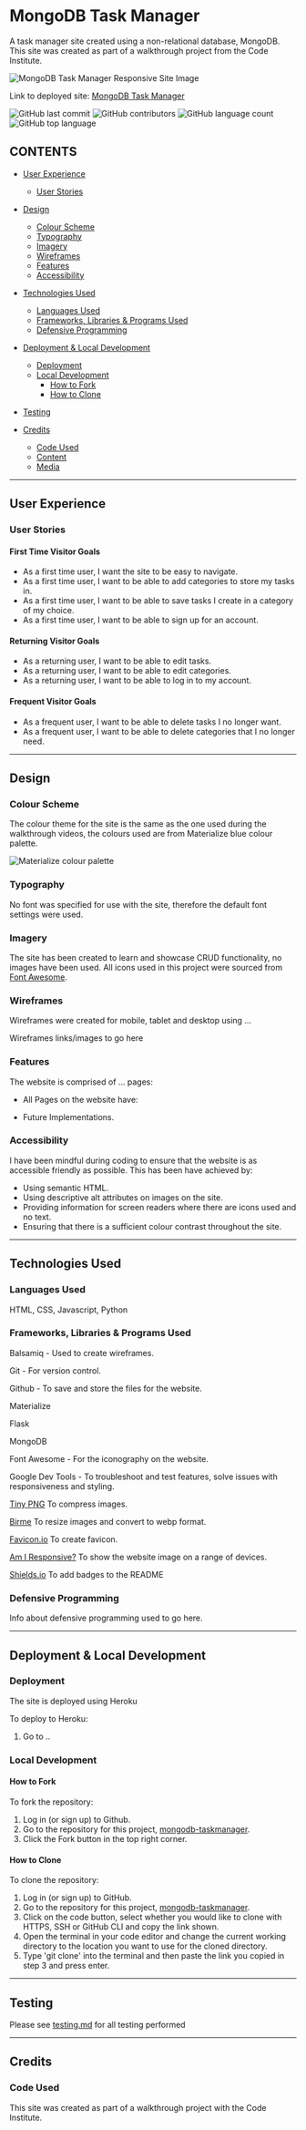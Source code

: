 # MongoDB Task Manager

A task manager site created using a non-relational database, MongoDB. This site was created as part of a walkthrough project from the Code Institute.

![MongoDB Task Manager Responsive Site Image](static/images/mongodb-taskmanager.png)

Link to deployed site: [MongoDB Task Manager](https://mongodb-taskmanager.herokuapp.com/)

![GitHub last commit](https://img.shields.io/github/last-commit/kera-cudmore/mongodb-taskmanager?style=for-the-badge)
![GitHub contributors](https://img.shields.io/github/contributors/kera-cudmore/mongodb-taskmanager?style=for-the-badge)
![GitHub language count](https://img.shields.io/github/languages/count/kera-cudmore/mongodb-taskmanager?style=for-the-badge)
![GitHub top language](https://img.shields.io/github/languages/top/kera-cudmore/mongodb-taskmanager?style=for-the-badge)

## CONTENTS

* [User Experience](#User-Experience)
  * [User Stories](#User-Stories)

* [Design](#Design)
  * [Colour Scheme](#Colour-Scheme)
  * [Typography](#Typography)
  * [Imagery](#Imagery)
  * [Wireframes](#Wireframes)
  * [Features](#Features)
  * [Accessibility](#Accessibility)

* [Technologies Used](#Technologies-Used)
  * [Languages Used](#Languages-Used)
  * [Frameworks, Libraries & Programs Used](#Frameworks,-Libraries-&-Programs-Used)
  * [Defensive Programming](#Defensive-Programming)

* [Deployment & Local Development](#Deployment-&-Local-Development)
  * [Deployment](#Deployment)
  * [Local Development](#Local-Development)
    * [How to Fork](#How-to-Fork)
    * [How to Clone](#How-to-Clone)

* [Testing](#Testing)
  
* [Credits](#Credits)
  * [Code Used](#Code-Used)
  * [Content](#Content)
  * [Media](#Media)

- - -

## User Experience

### User Stories

#### First Time Visitor Goals

* As a first time user, I want the site to be easy to navigate.
* As a first time user, I want to be able to add categories to store my tasks in.
* As a first time user, I want to be able to save tasks I create in a category of my choice.
* As a first time user, I want to be able to sign up for an account.

#### Returning Visitor Goals

* As a returning user, I want to be able to edit tasks.
* As a returning user, I want to be able to edit categories.
* As a returning user, I want to be able to log in to my account.

#### Frequent Visitor Goals

* As a frequent user, I want to be able to delete tasks I no longer want.
* As a frequent user, I want to be able to delete categories that I no longer need.

- - -

## Design

### Colour Scheme

The colour theme for the site is the same as the one used during the walkthrough videos, the colours used are from Materialize blue colour palette.

![Materialize colour palette](documentation/materialize-colour.png)

### Typography

No font was specified for use with the site, therefore the default font settings were used.

### Imagery

The site has been created to  learn and showcase CRUD functionality, no images have been used. All icons used in this project were sourced from [Font Awesome](https://fontawesome.com/).

### Wireframes

Wireframes were created for mobile, tablet and desktop using ...

Wireframes links/images to go here

### Features

The website is comprised of … pages:

* All Pages on the website have:

* Future Implementations.

### Accessibility

I have been mindful during coding to ensure that the website is as accessible friendly as possible. This has been have achieved by:

* Using semantic HTML.
* Using descriptive alt attributes on images on the site.
* Providing information for screen readers where there are icons used and no text.
* Ensuring that there is a sufficient colour contrast throughout the site.

- - -

## Technologies Used

### Languages Used

HTML, CSS, Javascript, Python

### Frameworks, Libraries & Programs Used

Balsamiq - Used to create wireframes.

Git - For version control.

Github - To save and store the files for the website.

Materialize

Flask

MongoDB

Font Awesome - For the iconography on the website.

Google Dev Tools - To troubleshoot and test features, solve issues with responsiveness and styling.

[Tiny PNG](https://tinypng.com/) To compress images.

[Birme](https://www.birme.net/) To resize images and convert to webp format.

[Favicon.io](https://favicon.io/) To create favicon.

[Am I Responsive?](http://ami.responsivedesign.is/) To show the website image on a range of devices.

[Shields.io](https://shields.io/) To add badges to the README

### Defensive Programming

Info about defensive programming used to go here.

- - -

## Deployment & Local Development

### Deployment

The site is deployed using Heroku

To deploy to Heroku:

1. Go to ..

### Local Development

#### How to Fork

To fork the repository:

1. Log in (or sign up) to Github.
2. Go to the repository for this project, [mongodb-taskmanager](https://github.com/kera-cudmore/mongodb-taskmanager).
3. Click the Fork button in the top right corner.

#### How to Clone

To clone the repository:

1. Log in (or sign up) to GitHub.
2. Go to the repository for this project, [mongodb-taskmanager](https://github.com/kera-cudmore/mongodb-taskmanager).
3. Click on the code button, select whether you would like to clone with HTTPS, SSH or GitHub CLI and copy the link shown.
4. Open the terminal in your code editor and change the current working directory to the location you want to use for the cloned directory.
5. Type 'git clone' into the terminal and then paste the link you copied in step 3 and press enter.

- - -

## Testing

Please see [testing.md](testing.md) for all testing performed

- - -

## Credits

### Code Used

This site was created as part of a walkthrough project with the Code Institute.
